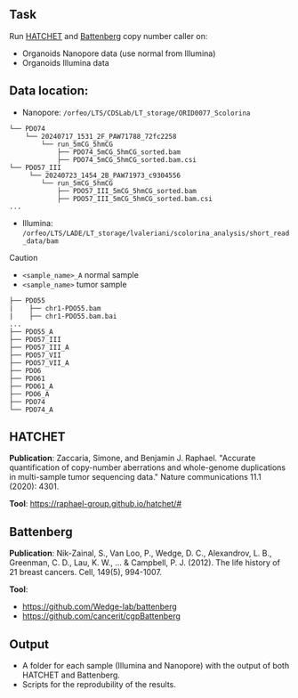 ## Task
Run [HATCHET](#hatchet) and [Battenberg](#battenberg) copy number caller on:
- Organoids Nanopore data (use normal from Illumina)
- Organoids Illumina data
  

## Data location:
- Nanopore: `/orfeo/LTS/CDSLab/LT_storage/ORID0077_Scolorina`
```
└── PDO74
    └── 20240717_1531_2F_PAW71788_72fc2258
        └── run_5mCG_5hmCG
            ├── PDO74_5mCG_5hmCG_sorted.bam
            ├── PDO74_5mCG_5hmCG_sorted.bam.csi
└── PDO57_III
     └── 20240723_1454_2B_PAW71973_c9304556
        └── run_5mCG_5hmCG
            ├── PDO57_III_5mCG_5hmCG_sorted.bam
            ├── PDO57_III_5mCG_5hmCG_sorted.bam.csi
...
```

- Illumina: `/orfeo/LTS/LADE/LT_storage/lvaleriani/scolorina_analysis/short_read_data/bam`
>[!Caution]
>- `<sample_name>_A` normal sample
>- `<sample_name>` tumor sample
```
├── PDO55
|    ├── chr1-PDO55.bam
|    ├── chr1-PDO55.bam.bai
...
├── PDO55_A
├── PDO57_III
├── PDO57_III_A
├── PDO57_VII
├── PDO57_VII_A
├── PDO6
├── PDO61
├── PDO61_A
├── PDO6_A
├── PDO74
└── PDO74_A
```

## HATCHET
**Publication**: Zaccaria, Simone, and Benjamin J. Raphael. "Accurate quantification of copy-number aberrations and whole-genome duplications in multi-sample tumor sequencing data." Nature communications 11.1 (2020): 4301.

**Tool**: https://raphael-group.github.io/hatchet/#

## Battenberg
**Publication**: Nik-Zainal, S., Van Loo, P., Wedge, D. C., Alexandrov, L. B., Greenman, C. D., Lau, K. W., ... & Campbell, P. J. (2012). The life history of 21 breast cancers. Cell, 149(5), 994-1007.

**Tool**:
- https://github.com/Wedge-lab/battenberg
- https://github.com/cancerit/cgpBattenberg

## Output
- A folder for each sample (Illumina and Nanopore) with the output of both HATCHET and Battenberg.
- Scripts for the reprodubility of the results.
